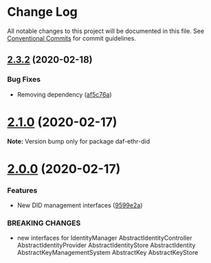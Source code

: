 # Change Log

All notable changes to this project will be documented in this file.
See [Conventional Commits](https://conventionalcommits.org) for commit guidelines.

## [2.3.2](https://github.com/uport-project/daf/compare/v2.3.1...v2.3.2) (2020-02-18)


### Bug Fixes

* Removing dependency ([af5c76a](https://github.com/uport-project/daf/commit/af5c76a3fe1d583d014fb8f1f7ff5f3f4a3f7dfa))





# [2.1.0](https://github.com/uport-project/daf/compare/v2.0.0...v2.1.0) (2020-02-17)

**Note:** Version bump only for package daf-ethr-did





# [2.0.0](https://github.com/uport-project/daf/compare/v1.5.1...v2.0.0) (2020-02-17)


### Features

* New DID management interfaces ([9599e2a](https://github.com/uport-project/daf/commit/9599e2a5e75f0d6d0adaa5229e9653c8c3d9fa80))


### BREAKING CHANGES

* new interfaces for IdentityManager
 AbstractIdentityController AbstractIdentityProvider
 AbstractIdentityStore AbstractIdentity
AbstractKeyManagementSystem AbstractKey AbstractKeyStore
